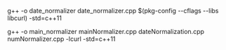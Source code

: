 g++ -o date_normalizer date_normalizer.cpp $(pkg-config --cflags --libs libcurl) -std=c++11

g++ -o main_normalizer mainNormalizer.cpp dateNormalization.cpp numNormalizer.cpp -lcurl -std=c++11
